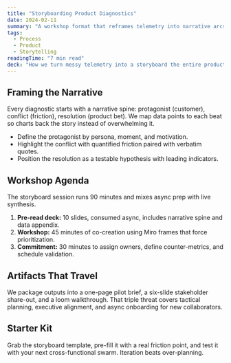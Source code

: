 ```yaml
---
title: "Storyboarding Product Diagnostics"
date: 2024-02-11
summary: "A workshop format that reframes telemetry into narrative arcs so product squads align on the 'why' before sprint planning the 'how.'"
tags:
  - Process
  - Product
  - Storytelling
readingTime: "7 min read"
deck: "How we turn messy telemetry into a storyboard the entire product trio can act on."
---
```

## Framing the Narrative
Every diagnostic starts with a narrative spine: protagonist (customer), conflict (friction), resolution (product bet). We map data points to each beat so charts back the story instead of overwhelming it.

- Define the protagonist by persona, moment, and motivation.
- Highlight the conflict with quantified friction paired with verbatim quotes.
- Position the resolution as a testable hypothesis with leading indicators.

## Workshop Agenda
The storyboard session runs 90 minutes and mixes async prep with live synthesis.

1. **Pre-read deck:** 10 slides, consumed async, includes narrative spine and data appendix.
2. **Workshop:** 45 minutes of co-creation using Miro frames that force prioritization.
3. **Commitment:** 30 minutes to assign owners, define counter-metrics, and schedule validation.

## Artifacts That Travel
We package outputs into a one-page pilot brief, a six-slide stakeholder share-out, and a loom walkthrough. That triple threat covers tactical planning, executive alignment, and async onboarding for new collaborators.

## Starter Kit
Grab the storyboard template, pre-fill it with a real friction point, and test it with your next cross-functional swarm. Iteration beats over-planning.
